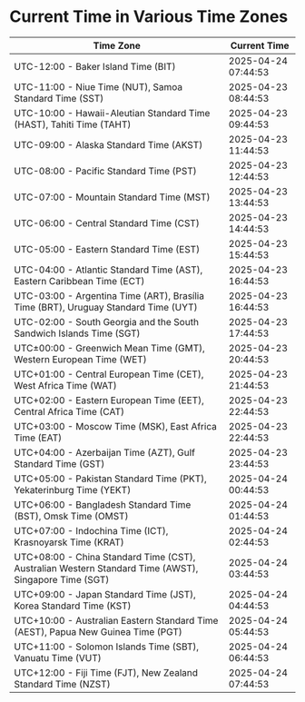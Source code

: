 # Current Time in Various Time Zones

| Time Zone | Current Time |
|-----------|--------------|
| UTC-12:00 - Baker Island Time (BIT) | 2025-04-24 07:44:53 |
| UTC-11:00 - Niue Time (NUT), Samoa Standard Time (SST) | 2025-04-23 08:44:53 |
| UTC-10:00 - Hawaii-Aleutian Standard Time (HAST), Tahiti Time (TAHT) | 2025-04-23 09:44:53 |
| UTC-09:00 - Alaska Standard Time (AKST) | 2025-04-23 11:44:53 |
| UTC-08:00 - Pacific Standard Time (PST) | 2025-04-23 12:44:53 |
| UTC-07:00 - Mountain Standard Time (MST) | 2025-04-23 13:44:53 |
| UTC-06:00 - Central Standard Time (CST) | 2025-04-23 14:44:53 |
| UTC-05:00 - Eastern Standard Time (EST) | 2025-04-23 15:44:53 |
| UTC-04:00 - Atlantic Standard Time (AST), Eastern Caribbean Time (ECT) | 2025-04-23 16:44:53 |
| UTC-03:00 - Argentina Time (ART), Brasília Time (BRT), Uruguay Standard Time (UYT) | 2025-04-23 16:44:53 |
| UTC-02:00 - South Georgia and the South Sandwich Islands Time (SGT) | 2025-04-23 17:44:53 |
| UTC±00:00 - Greenwich Mean Time (GMT), Western European Time (WET) | 2025-04-23 20:44:53 |
| UTC+01:00 - Central European Time (CET), West Africa Time (WAT) | 2025-04-23 21:44:53 |
| UTC+02:00 - Eastern European Time (EET), Central Africa Time (CAT) | 2025-04-23 22:44:53 |
| UTC+03:00 - Moscow Time (MSK), East Africa Time (EAT) | 2025-04-23 22:44:53 |
| UTC+04:00 - Azerbaijan Time (AZT), Gulf Standard Time (GST) | 2025-04-23 23:44:53 |
| UTC+05:00 - Pakistan Standard Time (PKT), Yekaterinburg Time (YEKT) | 2025-04-24 00:44:53 |
| UTC+06:00 - Bangladesh Standard Time (BST), Omsk Time (OMST) | 2025-04-24 01:44:53 |
| UTC+07:00 - Indochina Time (ICT), Krasnoyarsk Time (KRAT) | 2025-04-24 02:44:53 |
| UTC+08:00 - China Standard Time (CST), Australian Western Standard Time (AWST), Singapore Time (SGT) | 2025-04-24 03:44:53 |
| UTC+09:00 - Japan Standard Time (JST), Korea Standard Time (KST) | 2025-04-24 04:44:53 |
| UTC+10:00 - Australian Eastern Standard Time (AEST), Papua New Guinea Time (PGT) | 2025-04-24 05:44:53 |
| UTC+11:00 - Solomon Islands Time (SBT), Vanuatu Time (VUT) | 2025-04-24 06:44:53 |
| UTC+12:00 - Fiji Time (FJT), New Zealand Standard Time (NZST) | 2025-04-24 07:44:53 |
